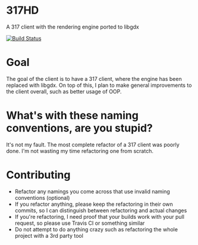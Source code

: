 # 317HD
A 317 client with the rendering engine ported to libgdx

[![Build Status](https://travis-ci.org/demmonic/317HD.svg?branch=master)](https://travis-ci.org/demmonic/317HD)

# Goal
The goal of the client is to have a 317 client, where the engine has been replaced with libgdx. On top of this, I plan to make general
improvements to the client overall, such as better usage of OOP.

# What's with these naming conventions, are you stupid?
It's not my fault. The most complete refactor of a 317 client was poorly done. I'm not wasting my time refactoring one from scratch.

# Contributing
* Refactor any namings you come across that use invalid naming conventions (optional)
* If you refactor anything, please keep the refactoring in their own commits, so I can distinguish between refactoring and actual changes
* If you're refactoring, I need proof that your builds work with your pull request, so please use Travis CI or something similar
* Do not attempt to do anything crazy such as refactoring the whole project with a 3rd party tool
